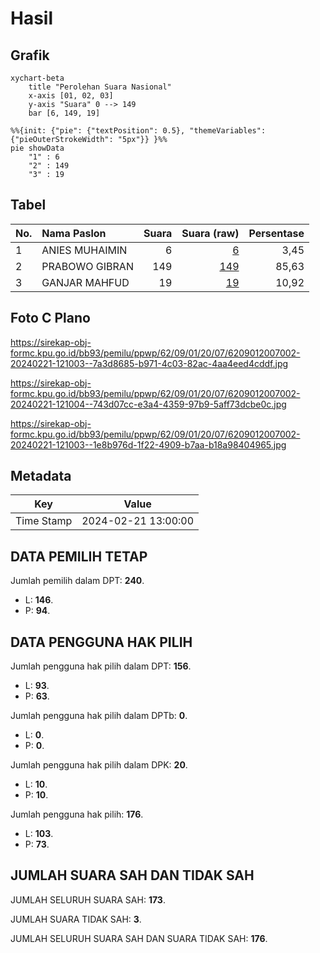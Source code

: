# Hasil

## Grafik

```mermaid
xychart-beta
    title "Perolehan Suara Nasional"
    x-axis [01, 02, 03]
    y-axis "Suara" 0 --> 149
    bar [6, 149, 19]
```

```mermaid
%%{init: {"pie": {"textPosition": 0.5}, "themeVariables": {"pieOuterStrokeWidth": "5px"}} }%%
pie showData
    "1" : 6
    "2" : 149
    "3" : 19
```

## Tabel

| No. | Nama Paslon    | Suara | Suara (raw) | Persentase |
|:--- |:-------------- | -----:| -----------:| ----------:|
| 1   | ANIES MUHAIMIN | 6     | [6][p-1]    | 3,45       |
| 2   | PRABOWO GIBRAN | 149   | [149][p-2]  | 85,63      |
| 3   | GANJAR MAHFUD  | 19    | [19][p-3]   | 10,92      |


[p-1]: https://github.com/gigit-pemilu/pemilu-2024/blob/main/pilpres/hitung-suara/sub/62-kalimantan-tengah/sub/09-lamandau/sub/01-lamandau/sub/2007-suja/sub/002-tps/sub/paslon-1.txt
[p-2]: https://github.com/gigit-pemilu/pemilu-2024/blob/main/pilpres/hitung-suara/sub/62-kalimantan-tengah/sub/09-lamandau/sub/01-lamandau/sub/2007-suja/sub/002-tps/sub/paslon-2.txt
[p-3]: https://github.com/gigit-pemilu/pemilu-2024/blob/main/pilpres/hitung-suara/sub/62-kalimantan-tengah/sub/09-lamandau/sub/01-lamandau/sub/2007-suja/sub/002-tps/sub/paslon-3.txt

## Foto C Plano

https://sirekap-obj-formc.kpu.go.id/bb93/pemilu/ppwp/62/09/01/20/07/6209012007002-20240221-121003--7a3d8685-b971-4c03-82ac-4aa4eed4cddf.jpg

https://sirekap-obj-formc.kpu.go.id/bb93/pemilu/ppwp/62/09/01/20/07/6209012007002-20240221-121004--743d07cc-e3a4-4359-97b9-5aff73dcbe0c.jpg

https://sirekap-obj-formc.kpu.go.id/bb93/pemilu/ppwp/62/09/01/20/07/6209012007002-20240221-121003--1e8b976d-1f22-4909-b7aa-b18a98404965.jpg


## Metadata

| Key        | Value               |
| ---------- | ------------------- |
| Time Stamp | 2024-02-21 13:00:00 |


## DATA PEMILIH TETAP

Jumlah pemilih dalam DPT: **240**.
 * L: **146**.
 * P: **94**.

## DATA PENGGUNA HAK PILIH

Jumlah pengguna hak pilih dalam DPT: **156**.
 * L: **93**.
 * P: **63**.

Jumlah pengguna hak pilih dalam DPTb: **0**.
 * L: **0**.
 * P: **0**.

Jumlah pengguna hak pilih dalam DPK: **20**.
 * L: **10**.
 * P: **10**.

Jumlah pengguna hak pilih: **176**.
 * L: **103**.
 * P: **73**.

## JUMLAH SUARA SAH DAN TIDAK SAH

JUMLAH SELURUH SUARA SAH: **173**.

JUMLAH SUARA TIDAK SAH: **3**.

JUMLAH SELURUH SUARA SAH DAN SUARA TIDAK SAH: **176**.


